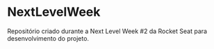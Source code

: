 # NextLevelWeek
Repositório criado durante a Next Level Week #2 da Rocket Seat para desenvolvimento do projeto.
